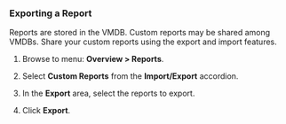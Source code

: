 ### Exporting a Report

Reports are stored in the VMDB. Custom reports may be shared among VMDBs. Share your custom reports using the export and import features.

1. Browse to menu: **Overview > Reports**.

2. Select **Custom Reports** from the **Import/Export** accordion.

3. In the **Export** area, select the reports to export.

4. Click **Export**.
